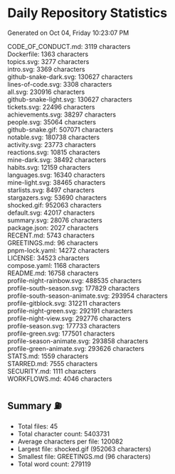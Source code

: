# Daily Repository Statistics 
Generated on Oct 04, Friday 10:23:07 PM  

CODE_OF_CONDUCT.md: 3119 characters  
Dockerfile: 1363 characters  
topics.svg: 3277 characters  
intro.svg: 3369 characters  
github-snake-dark.svg: 130627 characters  
lines-of-code.svg: 3308 characters  
all.svg: 230916 characters  
github-snake-light.svg: 130627 characters  
tickets.svg: 22496 characters  
achievements.svg: 38297 characters  
people.svg: 35064 characters  
github-snake.gif: 507071 characters  
notable.svg: 180738 characters  
activity.svg: 23773 characters  
reactions.svg: 10815 characters  
mine-dark.svg: 38492 characters  
habits.svg: 12159 characters  
languages.svg: 16340 characters  
mine-light.svg: 38465 characters  
starlists.svg: 8497 characters  
stargazers.svg: 53690 characters  
shocked.gif: 952063 characters  
default.svg: 42017 characters  
summary.svg: 28076 characters  
package.json: 2027 characters  
RECENT.md: 5743 characters  
GREETINGS.md: 96 characters  
pnpm-lock.yaml: 14272 characters  
LICENSE: 34523 characters  
compose.yaml: 1168 characters  
README.md: 16758 characters  
profile-night-rainbow.svg: 488535 characters  
profile-south-season.svg: 177829 characters  
profile-south-season-animate.svg: 293954 characters  
profile-gitblock.svg: 312211 characters  
profile-night-green.svg: 292191 characters  
profile-night-view.svg: 292776 characters  
profile-season.svg: 177733 characters  
profile-green.svg: 177501 characters  
profile-season-animate.svg: 293858 characters  
profile-green-animate.svg: 293626 characters  
STATS.md: 1559 characters  
STARRED.md: 7555 characters  
SECURITY.md: 1111 characters  
WORKFLOWS.md: 4046 characters  

## Summary ⛽  
- Total files: 45  
- Total character count: 5403731  
- Average characters per file: 120082  
- Largest file: shocked.gif (952063 characters)  
- Smallest file: GREETINGS.md (96 characters)  
- Total word count: 279119  
